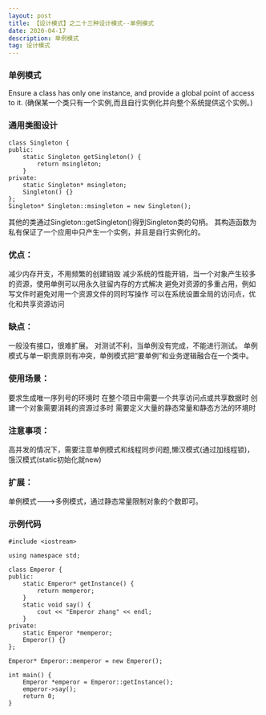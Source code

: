 ```yaml
---
layout: post
title: 【设计模式】之二十三种设计模式--单例模式
date: 2020-04-17
description: 单例模式
tag: 设计模式
---
```

### 单例模式
Ensure a class has only one instance, and provide a global point of access to it.
(确保某一个类只有一个实例,而且自行实例化并向整个系统提供这个实例。)
### 通用类图设计
```
class Singleton {
public:
    static Singleton getSingleton() {
        return msingleton;
    }
private:
    static Singleton* msingleton;
    Singleton() {}
};
Singleton* Singleton::msingleton = new Singleton();
```
其他的类通过Singleton::getSingleton()得到Singleton类的句柄。
其构造函数为私有保证了一个应用中只产生一个实例，并且是自行实例化的。
### 优点：
减少内存开支，不用频繁的创建销毁
减少系统的性能开销，当一个对象产生较多的资源，使用单例可以用永久驻留内存的方式解决
避免对资源的多重占用，例如写文件时避免对用一个资源文件的同时写操作
可以在系统设置全局的访问点，优化和共享资源访问
### 缺点：
一般没有接口，很难扩展。
对测试不利，当单例没有完成，不能进行测试。
单例模式与单一职责原则有冲突，单例模式把“要单例”和业务逻辑融合在一个类中。
### 使用场景：
要求生成唯一序列号的环境时
在整个项目中需要一个共享访问点或共享数据时
创建一个对象需要消耗的资源过多时
需要定义大量的静态常量和静态方法的环境时
### 注意事项：
高并发的情况下，需要注意单例模式和线程同步问题,懒汉模式(通过加线程锁)，饿汉模式(static初始化就new)
### 扩展：
单例模式--->多例模式，通过静态常量限制对象的个数即可。
### 示例代码
```
#include <iostream>

using namespace std;

class Emperor {
public:
    static Emperor* getInstance() {
        return memperor;
    }
    static void say() {
        cout << "Emperor zhang" << endl;
    }
private:
    static Emperor *memperor;
    Emperor() {}
};

Emperor* Emperor::memperor = new Emperor();

int main() {
    Emperor *emperor = Emperor::getInstance();
    emperor->say();
    return 0;
}
```

